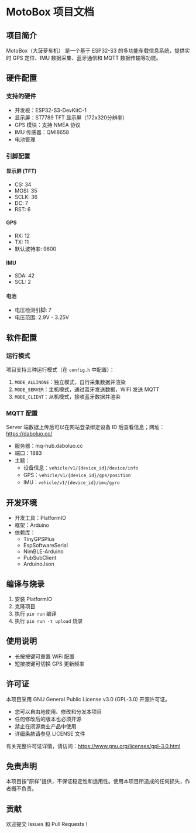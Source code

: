 # MotoBox 项目文档

## 项目简介

MotoBox（大菠萝车机） 是一个基于 ESP32-S3 的多功能车载信息系统，提供实时 GPS 定位、IMU 数据采集、蓝牙通信和 MQTT 数据传输等功能。

## 硬件配置

### 支持的硬件
- 开发板：ESP32-S3-DevKitC-1
- 显示屏：ST7789 TFT 显示屏（172x320分辨率）
- GPS 模块：支持 NMEA 协议
- IMU 传感器：QMI8658
- 电池管理

### 引脚配置

#### 显示屏 (TFT)
- CS: 34
- MOSI: 35
- SCLK: 36
- DC: 7
- RST: 6

#### GPS
- RX: 12
- TX: 11
- 默认波特率: 9600

#### IMU
- SDA: 42
- SCL: 2

#### 电池
- 电压检测引脚: 7
- 电压范围: 2.9V - 3.25V

## 软件配置

### 运行模式

项目支持三种运行模式（在 `config.h` 中配置）：

1. `MODE_ALLINONE`：独立模式，自行采集数据并渲染
2. `MODE_SERVER`：主机模式，通过蓝牙发送数据，WIFI 发送 MQTT
3. `MODE_CLIENT`：从机模式，接收蓝牙数据并渲染

### MQTT 配置

Server 端数据上传后可以在网站登录绑定设备 ID 后查看信息；网址：https://daboluo.cc/

- 服务器：mq-hub.daboluo.cc
- 端口：1883
- 主题：
  - 设备信息：`vehicle/v1/{device_id}/device/info`
  - GPS：`vehicle/v1/{device_id}/gps/position`
  - IMU：`vehicle/v1/{device_id}/imu/gyro`

## 开发环境

- 开发工具：PlatformIO
- 框架：Arduino
- 依赖库：
  - TinyGPSPlus
  - EspSoftwareSerial
  - NimBLE-Arduino
  - PubSubClient
  - ArduinoJson

## 编译与烧录

1. 安装 PlatformIO
2. 克隆项目
3. 执行 `pio run` 编译
4. 执行 `pio run -t upload` 烧录

## 使用说明

- 长按按键可重置 WiFi 配置
- 短按按键可切换 GPS 更新频率

## 许可证

本项目采用 GNU General Public License v3.0 (GPL-3.0) 开源许可证。

- 您可以自由地使用、修改和分发本项目
- 任何修改后的版本也必须开源
- 禁止在闭源商业产品中使用
- 详细条款请参见 LICENSE 文件

有关完整许可证详情，请访问：https://www.gnu.org/licenses/gpl-3.0.html

## 免责声明

本项目按"原样"提供，不保证稳定性和适用性。使用本项目所造成的任何损失，作者概不负责。

## 贡献

欢迎提交 Issues 和 Pull Requests！
